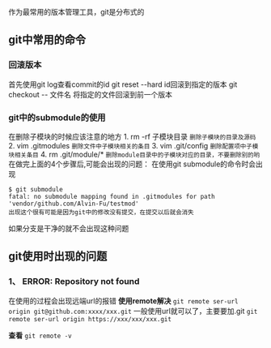 作为最常用的版本管理工具，git是分布式的

## git中常用的命令
### 回滚版本
首先使用git log查看commit的id
git reset --hard id回滚到指定的版本
git checkout -- 文件名 将指定的文件回滚到前一个版本

### git中的submodule的使用
在删除子模块的时候应该注意的地方
	1. rm -rf 子模块目录  `删除子模块的目录及源码`
	2. vim .gitmodules   `删除文件中子模块相关的条目`
	3. vim .git/config   `删除配置项中子模块相关条目`
	4. rm .git/module/*  `删除module目录中的子模块对应的目录，不要删除别的哟`
在做完上面的4个步骤后,可能会出现的问题：
在使用git submodule的命令时会出现
```
$ git submodule
fatal: no submodule mapping found in .gitmodules for path 'vendor/github.com/Alvin-Fu/testmod'
出现这个很有可能是因为git中的修改没有提交，在提交以后就会消失
```
如果分支是干净的就不会出现这种问题

## git使用时出现的问题
### 1、 ERROR: Repository not found
在使用的过程会出现远端url的报错
**使用remote解决**
`git remote ser-url origin git@github.com:xxxx/xxx.git` 一般使用url就可以了，主要要加.git
`git remote ser-url origin https://xxx/xxx/xxx.git`

**查看**
`git remote -v`


